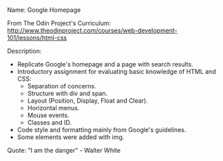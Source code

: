 Name: Google Homepage

From The Odin Project's Curriculum: http://www.theodinproject.com/courses/web-development-101/lessons/html-css

Description:
- Replicate Google's homepage and a page with search results.
- Introductory assignment for evaluating basic knowledge of HTML and CSS:
  - Separation of concerns.
  - Structure with div and span.
  - Layout (Position, Display, Float and Clear).
  - Horizontal menus.
  - Mouse events.
  - Classes and ID.
- Code style and formatting mainly from Google's guidelines.
- Some elements were added with img.

Quote: "I am the danger" - Walter White